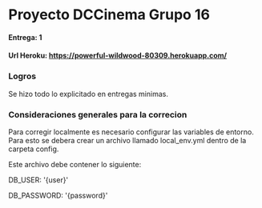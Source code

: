 # Proyecto DCCinema Grupo 16
#### Entrega: 1
#### Url Heroku: https://powerful-wildwood-80309.herokuapp.com/


### Logros
 Se hizo todo lo explicitado en entregas minimas. 

### Consideraciones generales para la correcion

Para corregir localmente es necesario configurar las variables de entorno. Para esto se debera crear un archivo llamado local_env.yml dentro de la carpeta config.

Este archivo debe contener lo siguiente: 

DB_USER: '{user}'

DB_PASSWORD: '{password}'

